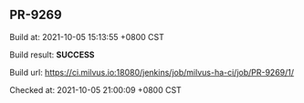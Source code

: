 <h2><a name="pr-9269" class="anchor" href="#pr-9269" rel="nofollow" aria-hidden="true"><span class="octicon octicon-link"></span></a>PR-9269</h2>

<p>Build at: 2021-10-05 15:13:55 +0800 CST</p>

<p>Build result: <strong>SUCCESS</strong></p>

<p>Build url: <a href="https://ci.milvus.io:18080/jenkins/job/milvus-ha-ci/job/PR-9269/1/" rel="nofollow">https://ci.milvus.io:18080/jenkins/job/milvus-ha-ci/job/PR-9269/1/</a></p>

<p>Checked at: 2021-10-05 21:00:09 +0800 CST</p>
